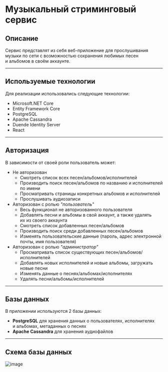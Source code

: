 # Музыкальный стриминговый сервис

## Описание
Сервис представлят из&nbsp;себя веб-приложение для прослушивания музыки по&nbsp;сети
с&nbsp;возможностью сохранения любимых песен и&nbsp;альбомов в&nbsp;своём аккаунте.
___
## Используемые технологии
Для реализации использовались следующие технологии:
- Microsoft.NET Core
- Entity Framework Core
- PostgreSQL
- Apache Cassandra
- Duende Identity Server
- React
___
## Авторизация
В&nbsp;зависимости от&nbsp;своей роли пользователь может:
- Не&nbsp;авторизован 
  - Смотреть список всех песен/альбомов/исполнителей
  - Производить поиск песен/альбомов по&nbsp;названию и&nbsp;исполнителей по&nbsp;имени
  - Просматривать страницы конкретных альбомов и&nbsp;исполнителей
  - Прослушивать аудиозаписи
- Авторизован с&nbsp;ролью _&quot;пользователь&quot;_
  - Весь функционал не&nbsp;авторизованного пользователя
  - Добавлять песни и&nbsp;альбомы в&nbsp;свой аккаунт, а&nbsp;также удалять их&nbsp;из&nbsp;своего аккаунта
  - Смотреть список добавленных песен/альбомов
  - Производить поиск среди добавленных песен/альбомов
  - Изменять пользовательские данные (пароль, адрес электронной почты, имя пользователя)
- Авторизован с&nbsp;ролью _&quot;администратор&quot;_
  - Просматривать список существующих песен/альбомов/исполнителей
  - Добавлять новых исполнителей и&nbsp;новые альбомы, загружать новые песни
  - Изменять данные о&nbsp;песнях/альбомах/исполнителях
  - Удалять песни/альбомы/исполнителей
___
## Базы данных
В&nbsp;приложении используются 2&nbsp;базы данных:
- **PostgreSQL** для хранения данных о&nbsp;пользователях, 
исполнителях и&nbsp;альбомах, метаданных о&nbsp;песнях
- **Apache Cassandra** для хранения аудиофайлов
___
## Схема базы данных
![image](https://github.com/user-attachments/assets/15d6b957-71a5-4114-8daf-9b1c7c5dab78)
